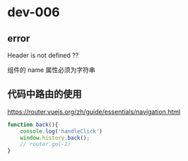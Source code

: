 # dev-006

## error

 Header is not defined ??

 组件的 name 属性必须为字符串

## 代码中路由的使用 

https://router.vuejs.org/zh/guide/essentials/navigation.html

```javascript
function back(){
    console.log('handleClick')
    window.history.back();
    // router.go(-1)
}
```